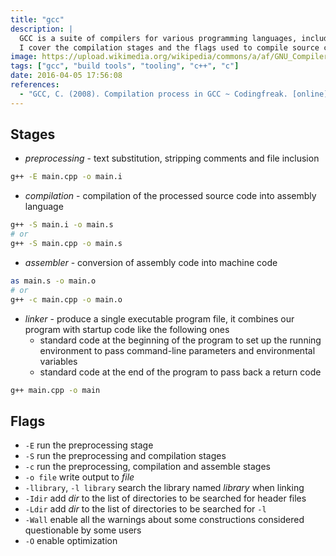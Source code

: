 ```yaml
---
title: "gcc"
description: |
  GCC is a suite of compilers for various programming languages, including C, C++. In this article,
  I cover the compilation stages and the flags used to compile source code into a binary
image: https://upload.wikimedia.org/wikipedia/commons/a/af/GNU_Compiler_Collection_logo.svg
tags: ["gcc", "build tools", "tooling", "c++", "c"]
date: 2016-04-05 17:56:08
references:
  - "GCC, C. (2008). Compilation process in GCC ~ Codingfreak. [online] Codingfreak.blogspot.com. Available at: http://codingfreak.blogspot.com/2008/02/compilation-process-in-gcc.html [Accessed 5 Apr. 2016]."
---
```


## Stages

- *preprocessing* - text substitution, stripping comments and file inclusion

```sh
g++ -E main.cpp -o main.i
```

- *compilation* - compilation of the processed source code into assembly language

```sh
g++ -S main.i -o main.s
# or
g++ -S main.cpp -o main.s
```

- *assembler* - conversion of assembly code into machine code

```sh
as main.s -o main.o
# or
g++ -c main.cpp -o main.o
```

- *linker* - produce a single executable program file, it combines our program with startup code like the following ones
  - standard code at the beginning of the program to set up the running environment to pass command-line parameters and environmental variables
  - standard code at the end of the program to pass back a return code

```sh
g++ main.cpp -o main
```

## Flags

- `-E` run the preprocessing stage
- `-S` run the preprocessing and compilation stages
- `-c` run the preprocessing, compilation and assemble stages
- `-o file` write output to *file*
- `-llibrary`, `-l library` search the library named *library* when linking
- `-Idir` add *dir* to the list of directories to be searched for header files
- `-Ldir` add *dir* to the list of directories to be searched for `-l`
- `-Wall` enable all the warnings about some constructions considered questionable by some users
- `-O` enable optimization


